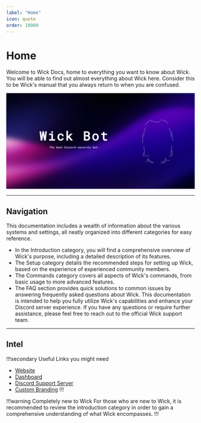 ```yaml
---
label: "Home"
icon: quote
order: 10000
---
```

# Home
Welcome to Wick Docs, home to everything you want to know about Wick. You will be able to find out almost everything about Wick here. Consider this to be Wick's manual that you always return to when you are confused.

![](/assets/branding/homehero.png)

---

## Navigation
This documentation includes a wealth of information about the various systems and settings, all neatly organized into different categories for easy reference.

- In the Introduction category, you will find a comprehensive overview of Wick's purpose, including a detailed description of its features.
- The Setup category details the recommended steps for setting up Wick, based on the experience of experienced community members.
- The Commands category covers all aspects of Wick's commands, from basic usage to more advanced features.
- The FAQ section provides quick solutions to common issues by answering frequently asked questions about Wick. This documentation is intended to help you fully utilize Wick's capabilities and enhance your Discord server experience. If you have any questions or require further assistance, please feel free to reach out to the official Wick support team.

---

## Intel
!!!secondary Useful Links you might need
- [Website](https://wickbot.com/)
- [Dashboard](https://wickbot.com/dashboard)
- [Discord Support Server](https://wickbot.com/support)
- [Custom Branding](https://wickbot.com/premium)
!!!

!!!warning Completely new to Wick
For those who are new to Wick, it is recommended to review the introduction category in order to gain a comprehensive understanding of what Wick encompasses.
!!!
